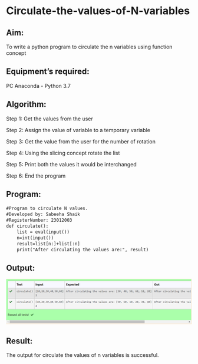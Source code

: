 # Circulate-the-values-of-N-variables
## Aim:
To write a python program to circulate the n variables using function concept
## Equipment’s required:
PC
Anaconda - Python 3.7
## Algorithm: 
Step 1:
Get the values from the user

Step 2:
Assign the value of variable to a temporary variable

Step 3:
Get the value from the user for the number of rotation

Step 4:
Using the slicing concept rotate the list

Step 5:
Print both the values it would be interchanged

Step 6:
End the program
## Program:
```
#Program to circulate N values.
#Developed by: Sabeeha Shaik
#RegisterNumber: 23012003
def circulate():
    list = eval(input())
    n=int(input())
    result=list[n:]+list[:n]
    print("After circulating the values are:", result)
```

## Output:
![Alt text](2.jpg-1.png)

## Result:
The output for circulate the values of n variables is successful.
